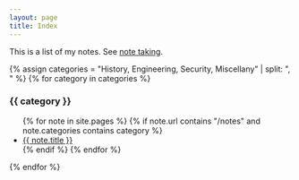 ```yaml
---
layout: page
title: Index
---
```


This is a list of my notes. See <a href="{% link notes/notetaking.md %}">note taking</a>.

{% assign categories = "History, Engineering, Security, Miscellany" | split: ", " %}
{% for category in categories %}
<h3>{{ category }}</h3>
<ul>
{% for note in site.pages %}
    {% if note.url contains "/notes" and note.categories contains category %}
        <li>
            <a href="{{note.url}}">{{ note.title }}</a>
        </li>
        {% endif %}
    {% endfor %}
    </ul>
{% endfor %}
